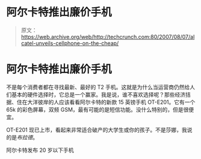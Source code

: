 # 阿尔卡特推出廉价手机

> 原文：<https://web.archive.org/web/http://techcrunch.com:80/2007/08/07/alcatel-unveils-cellphone-on-the-cheap/>

# 阿尔卡特推出廉价手机

不是每个消费者都在寻找最新、最好的 T2 手机。这就是为什么当运营商仍然给人们基本的硬件选择时，它总是一个赢家。我是说，谁不喜欢选择呢？那些经济拮据、住在大洋彼岸的人应该看看阿尔卡特的新款 15 英镑手机 OT-E201。它有一个 65k 的彩色屏幕，双频 GSM，最有可能的是短信功能。没什么特别的，但是很便宜。

OT-E201 现已上市，看起来非常适合破产的大学生或你的孩子。不是莎娜，我说的是*布拉德*。

阿尔卡特发布 20 岁以下手机